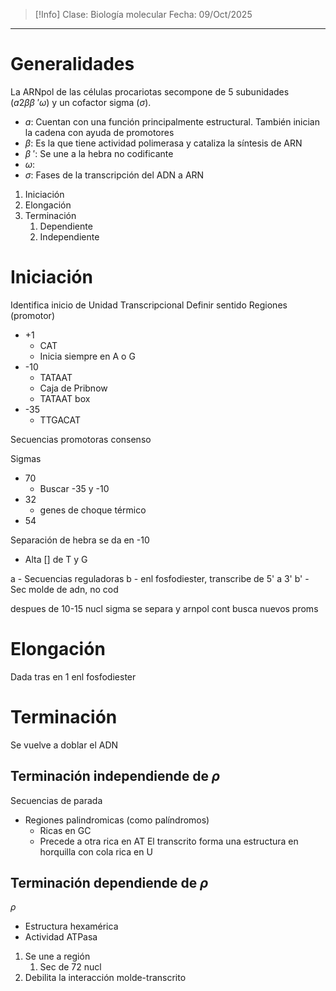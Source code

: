 >[!Info]
>Clase: Biología molecular
>Fecha: 09/Oct/2025

---
# Generalidades
La ARNpol de las células procariotas secompone de 5 subunidades ($a2 \beta \beta \ ' \omega$) y un cofactor sigma ($\sigma$).
- $a$: Cuentan con una función principalmente estructural. También inician la cadena con ayuda de promotores
- $\beta$: Es la que tiene actividad polimerasa y cataliza la síntesis de ARN
- $\beta \ '$: Se une a la hebra no codificante
- $\omega$: 
- $\sigma$: 
Fases de la transcripción del ADN a ARN
1. Iniciación
2. Elongación
3. Terminación
	1. Dependiente
	2. Independiente
# Iniciación
Identifica inicio de Unidad Transcripcional
Definir sentido
Regiones (promotor)
- +1
	- CAT
	- Inicia siempre en A o G
- -10
	- TATAAT
	- Caja de Pribnow
	- TATAAT box
- -35
	- TTGACAT

Secuencias promotoras consenso

Sigmas
- 70
	- Buscar -35 y -10
- 32
	- genes de choque térmico
- 54

Separación de hebra se da en -10
- Alta [] de T y G

a - Secuencias reguladoras
b - enl fosfodiester, transcribe de 5' a 3'
b' - Sec molde de adn, no cod

despues de 10-15 nucl sigma se separa y arnpol cont
busca nuevos proms

# Elongación
Dada tras en 1 enl fosfodiester
# Terminación
Se vuelve a doblar el ADN
## Terminación independiende de $\rho$
Secuencias de parada
* Regiones palindromicas (como palíndromos)
	* Ricas en GC
	* Precede a otra rica en AT
El transcrito forma una estructura en horquilla con cola rica en U
## Terminación dependiende de $\rho$
$\rho$
- Estructura hexamérica
- Actividad  ATPasa
1. Se une a región
	1. Sec de  72 nucl
2. Debilita la interacción molde-transcrito